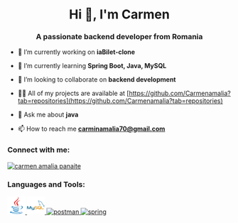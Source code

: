 <h1 align="center">Hi 👋, I'm Carmen</h1>
<h3 align="center">A passionate backend developer from Romania</h3>

- 🔭 I’m currently working on **iaBilet-clone**

- 🌱 I’m currently learning **Spring Boot, Java, MySQL**

- 👯 I’m looking to collaborate on **backend development**

- 👨‍💻 All of my projects are available at [https://github.com/Carmenamalia?tab=repositories](https://github.com/Carmenamalia?tab=repositories)

- 💬 Ask me about **java**

- 📫 How to reach me **carminamalia70@gmail.com**

<h3 align="left">Connect with me:</h3>
<p align="left">
<a href="https://linkedin.com/in/carmen amalia panaite" target="blank"><img align="center" src="https://raw.githubusercontent.com/rahuldkjain/github-profile-readme-generator/master/src/images/icons/Social/linked-in-alt.svg" alt="carmen amalia panaite" height="30" width="40" /></a>
</p>

<h3 align="left">Languages and Tools:</h3>
<p align="left"> <a href="https://www.java.com" target="_blank" rel="noreferrer"> <img src="https://raw.githubusercontent.com/devicons/devicon/master/icons/java/java-original.svg" alt="java" width="40" height="40"/> </a> <a href="https://www.mysql.com/" target="_blank" rel="noreferrer"> <img src="https://raw.githubusercontent.com/devicons/devicon/master/icons/mysql/mysql-original-wordmark.svg" alt="mysql" width="40" height="40"/> </a> <a href="https://postman.com" target="_blank" rel="noreferrer"> <img src="https://www.vectorlogo.zone/logos/getpostman/getpostman-icon.svg" alt="postman" width="40" height="40"/> </a> <a href="https://spring.io/" target="_blank" rel="noreferrer"> <img src="https://www.vectorlogo.zone/logos/springio/springio-icon.svg" alt="spring" width="40" height="40"/> </a> </p>



